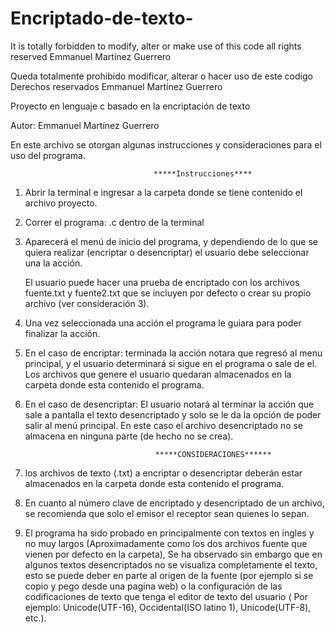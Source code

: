 # Encriptado-de-texto-
It is totally forbidden to modify, alter or make use of this code all rights reserved Emmanuel Martínez Guerrero

Queda totalmente prohibido modificar, alterar o hacer uso de este codigo Derechos reservados Emmanuel Martínez Guerrero

Proyecto en lenguaje c basado en la encriptación de texto

Autor: Emmanuel Martí­nez Guerrero

En este archivo se otorgan algunas instrucciones y consideraciones para el uso del programa.



									*****Instrucciones****

1) Abrir la terminal e ingresar a la carpeta donde se tiene contenido el archivo proyecto.

2) Correr el programa: .c dentro de la terminal

3) Aparecerá el menú de inicio del programa, y dependiendo de lo que se quiera realizar (encriptar o desencriptar) el usuario debe seleccionar una la acción. 

	El usuario puede hacer una prueba de encriptado con los archivos fuente.txt y fuente2.txt que se incluyen por defecto o crear su propio archivo (ver consideración 3).


4) Una vez seleccionada una acción el programa le guiara para poder finalizar la acción.

5) En el caso de encriptar: terminada la acción notara que regresó al menu principal, y el usuario determinará si sigue en el programa o sale de el. Los archivos que genere el usuario quedaran almacenados en la carpeta donde esta contenido el programa.

6) En el caso de desencriptar: El usuario notará al terminar la acción que sale a pantalla el texto desencriptado y solo se le da la opción de poder salir al menú principal. En este caso el archivo desencriptado no se almacena en ninguna parte (de hecho no se crea).


									*****CONSIDERACIONES******

1) los archivos de texto (.txt) a encriptar o desencriptar deberán estar almacenados en la carpeta donde esta contenido el programa.

2) En cuanto al número clave de encriptado y desencriptado de un archivo, se recomienda que solo el emisor el receptor sean quienes lo sepan.

3) El programa ha sido probado en principalmente con textos en ingles y no muy largos (Aproximadamente como los dos archivos fuente que vienen por defecto en la carpeta), Se ha observado sin embargo que en algunos textos desencriptados no se visualiza completamente el texto, esto se puede deber en parte al origen de la fuente (por ejemplo si se copio y pego desde una pagina web) o la configuración de las codificaciones de texto que tenga el editor de texto del usuario ( Por ejemplo: Unicode(UTF-16), Occidental(ISO latino 1), Unicode(UTF-8), etc.).
